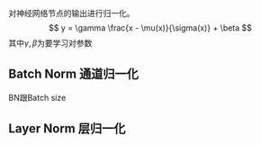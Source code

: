 对神经网络节点的输出进行归一化。
$$
y = \gamma \frac{x - \mu(x)}{\sigma(x)} + \beta
$$
其中$\gamma, \beta$为要学习对参数

## Batch Norm 通道归一化
BN跟Batch size

## Layer Norm 层归一化



